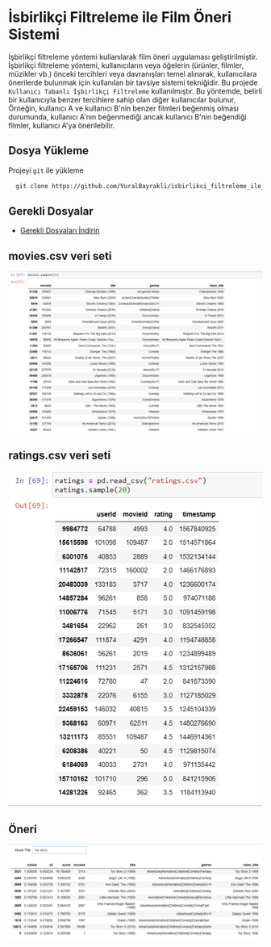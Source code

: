 
# İsbirlikçi Filtreleme ile Film Öneri Sistemi
İşbirlikçi filtreleme yöntemi kullanılarak film öneri uygulaması geliştirilmiştir.
İşbirlikçi filtreleme yöntemi, kullanıcıların veya öğelerin (ürünler, filmler, müzikler vb.) önceki tercihleri veya davranışları temel alınarak, kullanıcılara önerilerde bulunmak için kullanılan bir tavsiye sistemi tekniğidir.
Bu projede `Kullanıcı Tabanlı İşbirlikçi Filtreleme` kullanılmıştır. Bu yöntemde, belirli bir kullanıcıyla benzer tercihlere sahip olan diğer kullanıcılar bulunur. Örneğin, kullanıcı A ve kullanıcı B'nin benzer filmleri beğenmiş olması durumunda, kullanıcı A'nın beğenmediği ancak kullanıcı B'nin beğendiği filmler, kullanıcı A'ya önerilebilir.


## Dosya Yükleme

Projeyi `git` ile yükleme 

```bash
  git clone https://github.com/VuralBayrakli/isbirlikci_filtreleme_ile_film_oneri_sistemi.git
```
## Gerekli Dosyalar
 - [Gerekli Dosyaları İndirin](https://files.grouplens.org/datasets/movielens/ml-25m.zip)

## movies.csv veri seti

![App Screenshot](https://github.com/VuralBayrakli/isbirlikci_filtreleme_ile_film_oneri_sistemi/blob/main/screenshots/ss3.png)

## ratings.csv veri seti

![App Screenshot](https://github.com/VuralBayrakli/isbirlikci_filtreleme_ile_film_oneri_sistemi/blob/main/screenshots/ss4.png)

## Öneri 

![App Screenshot](https://github.com/VuralBayrakli/isbirlikci_filtreleme_ile_film_oneri_sistemi/blob/main/screenshots/ss5.png)



